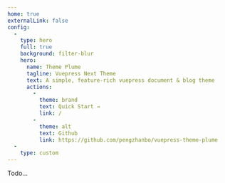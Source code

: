 ```yaml
---
home: true
externalLink: false
config: 
  - 
    type: hero
    full: true
    background: filter-blur
    hero: 
      name: Theme Plume
      tagline: Vuepress Next Theme
      text: A simple, feature-rich vuepress document & blog theme
      actions: 
        - 
          theme: brand
          text: Quick Start →
          link: /
        - 
          theme: alt
          text: Github
          link: https://github.com/pengzhanbo/vuepress-theme-plume
  - 
    type: custom
---
```


Todo...
